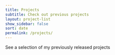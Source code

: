 ```yaml
---
title: Projects
subtitle: Check out previous projects
layout: project-list
show_sidebar: false
sort: date
permalink: /projects/
---
```


See a selection of my previously released projects